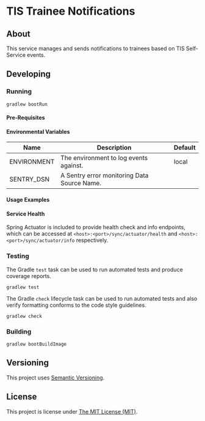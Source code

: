 # TIS Trainee Notifications

## About
This service manages and sends notifications to trainees based on TIS
Self-Service events.

## Developing

### Running

```shell
gradlew bootRun
```

#### Pre-Requisites

#### Environmental Variables

| Name                              | Description                                                                                                             | Default     |
|-----------------------------------|-------------------------------------------------------------------------------------------------------------------------|-------------|
| ENVIRONMENT                       | The environment to log events against.                                                                                  | local       |
| SENTRY_DSN                        | A Sentry error monitoring Data Source Name.                                                                             |             |

#### Usage Examples

#### Service Health

Spring Actuator is included to provide health check and info endpoints, which
can be accessed at `<host>:<port>/sync/actuator/health` and
`<host>:<port>/sync/actuator/info` respectively.

### Testing

The Gradle `test` task can be used to run automated tests and produce coverage
reports.
```shell
gradlew test
```

The Gradle `check` lifecycle task can be used to run automated tests and also
verify formatting conforms to the code style guidelines.
```shell
gradlew check
```

### Building

```shell
gradlew bootBuildImage
```

## Versioning
This project uses [Semantic Versioning](semver.org).

## License
This project is license under [The MIT License (MIT)](LICENSE).
